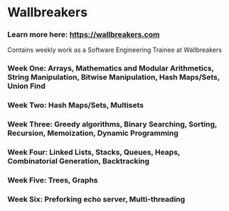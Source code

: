# Wallbreakers
### Learn more here: https://wallbreakers.com
Contains weekly work as a Software Engineering Trainee at Wallbreakers
### Week One: Arrays, Mathematics and Modular Arithmetics, String Manipulation, Bitwise Manipulation, Hash Maps/Sets, Union Find
### Week Two: Hash Maps/Sets, Multisets

### Week Three: Greedy algorithms, Binary Searching, Sorting, Recursion, Memoization, Dynamic Programming

### Week Four: Linked Lists, Stacks, Queues, Heaps, Combinatorial Generation, Backtracking

### Week Five: Trees, Graphs

### Week Six: Preforking echo server, Multi-threading
